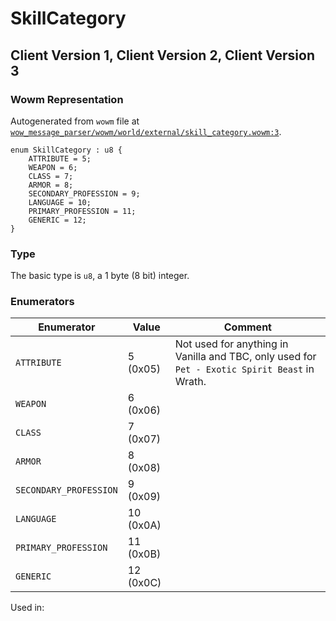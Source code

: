 # SkillCategory

## Client Version 1, Client Version 2, Client Version 3

### Wowm Representation

Autogenerated from `wowm` file at [`wow_message_parser/wowm/world/external/skill_category.wowm:3`](https://github.com/gtker/wow_messages/tree/main/wow_message_parser/wowm/world/external/skill_category.wowm#L3).

```rust,ignore
enum SkillCategory : u8 {
    ATTRIBUTE = 5;
    WEAPON = 6;
    CLASS = 7;
    ARMOR = 8;
    SECONDARY_PROFESSION = 9;
    LANGUAGE = 10;
    PRIMARY_PROFESSION = 11;
    GENERIC = 12;
}
```
### Type
The basic type is `u8`, a 1 byte (8 bit) integer.
### Enumerators
| Enumerator | Value  | Comment |
| --------- | -------- | ------- |
| `ATTRIBUTE` | 5 (0x05) | Not used for anything in Vanilla and TBC, only used for `Pet - Exotic Spirit Beast` in Wrath. |
| `WEAPON` | 6 (0x06) |  |
| `CLASS` | 7 (0x07) |  |
| `ARMOR` | 8 (0x08) |  |
| `SECONDARY_PROFESSION` | 9 (0x09) |  |
| `LANGUAGE` | 10 (0x0A) |  |
| `PRIMARY_PROFESSION` | 11 (0x0B) |  |
| `GENERIC` | 12 (0x0C) |  |

Used in:

